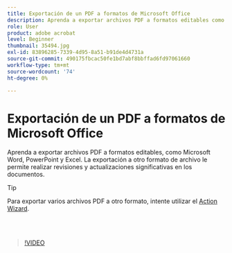 ```yaml
---
title: Exportación de un PDF a formatos de Microsoft Office
description: Aprenda a exportar archivos PDF a formatos editables como Microsoft Word, Excel o PowerPoint
role: User
product: adobe acrobat
level: Beginner
thumbnail: 35494.jpg
exl-id: 83896285-7339-4d95-8a51-b91de4d4731a
source-git-commit: 490175fbcac50fe1bd7abf8bbffad6fd97061660
workflow-type: tm+mt
source-wordcount: '74'
ht-degree: 0%

---
```


# Exportación de un PDF a formatos de Microsoft Office

Aprenda a exportar archivos PDF a formatos editables, como Microsoft Word, PowerPoint y Excel. La exportación a otro formato de archivo le permite realizar revisiones y actualizaciones significativas en los documentos.

>[!TIP]
>
>Para exportar varios archivos PDF a otro formato, intente utilizar el [Action Wizard](../advanced-tasks/action.md).

<br> 

>[!VIDEO](https://video.tv.adobe.com/v/35494?hidetitle=true)
